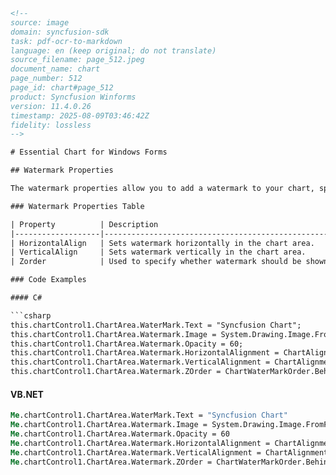 ```html
<!--
source: image
domain: syncfusion-sdk
task: pdf-ocr-to-markdown
language: en (keep original; do not translate)
source_filename: page_512.jpeg
document_name: chart
page_number: 512
page_id: chart#page_512
product: Syncfusion Winforms
version: 11.4.0.26
timestamp: 2025-08-09T03:46:42Z
fidelity: lossless
-->

# Essential Chart for Windows Forms

## Watermark Properties

The watermark properties allow you to add a watermark to your chart, specifying its alignment, opacity, and display order.

### Watermark Properties Table

| Property          | Description                                                                                   |
|-------------------|-------------------------------------------------------------------------------------------------|
| HorizontalAlign   | Sets watermark horizontally in the chart area.                                               |
| VerticalAlign     | Sets watermark vertically in the chart area.                                                 |
| Zorder            | Used to specify whether watermark should be shown on top of the chart.                       |

### Code Examples

#### C#

```csharp
this.chartControl1.ChartArea.WaterMark.Text = "Syncfusion Chart";
this.chartControl1.ChartArea.Watermark.Image = System.Drawing.Image.FromFile("Logo.bmp");
this.chartControl1.ChartArea.Watermark.Opacity = 60;
this.chartControl1.ChartArea.Watermark.HorizontalAlignment = ChartAlignment.Near;
this.chartControl1.ChartArea.Watermark.VerticalAlignment = ChartAlignment.Near;
this.chartControl1.ChartArea.Watermark.ZOrder = ChartWaterMarkOrder.Behind;
```

#### VB.NET

```vb
Me.chartControl1.ChartArea.WaterMark.Text = "Syncfusion Chart"
Me.chartControl1.ChartArea.Watermark.Image = System.Drawing.Image.FromFile("Logo.bmp")
Me.chartControl1.ChartArea.Watermark.Opacity = 60
Me.chartControl1.ChartArea.Watermark.HorizontalAlignment = ChartAlignment.Near
Me.chartControl1.ChartArea.Watermark.VerticalAlignment = ChartAlignment.Near
Me.chartControl1.ChartArea.Watermark.ZOrder = ChartWaterMarkOrder.Behind;
```

<!-- tags: [Syncfusion, Winforms, Chart, Watermark, Properties, C#, VB.NET, version: 11.4.0.26] keywords: [Syncfusion, Chart, Watermark, HorizontalAlign, VerticalAlign, Zorder, logo, opacity, alignment, behind, VB.NET, C#] -->
```